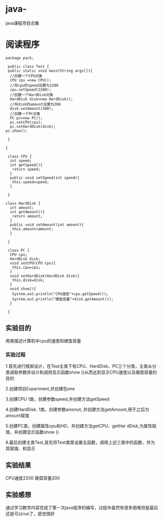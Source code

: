 # java-
java课程项目合集

# 阅读程序

```
package pack;

 public class Test {
 public static void main(String args[]){
  //创建一个CPU对象
  CPU cpu =new CPU();
  //将cpu的speed设置为2200
  cpu.setSpeed(2200);
  //创建一个HardDisk对象
  HardDisk disk=new HardDisk();
  //将disk的amount设置为200
  disk.setAmount(200);
  //创建一个PC对象
  PC pc=new PC();
  pc.setCPU(cpu);
  pc.setHardDisk(disk);
pc.show();
  
 }

}
 
 class CPU {
  int speed;
  int getSpeed(){
   return speed;
  }
  public void setSpeed(int speed){
   this.speed=speed;
  }

 }
 
class HardDisk {
  int amount;
  int getAmount(){
   return amount;
  }
  public void setAmount(int amount){
   this.amount=amount;
  }

 }
 
 class PC {
  CPU cpu;
  HardDisk disk;
  void setCPU(CPU cpu){
   this.cpu=cpu;
  }
  void setHardDisk(HardDisk disk){
   this.disk=disk; 
  }
  void show(){
   System.out.println("CPU速度"+cpu.getSpeed());
   System.out.println("硬盘容量"+disk.getAmount());
  }

 }
 ```
## 实验目的

用类描述计算机中cpu的速度和硬盘容量

### 实验过程

1.首先进行框架设计，在Test主类下有CPU、HardDisk、PC三个分类，主类从分类调取参数并设计和调用显示函数show ()从而达到显示CPU速度以及硬盘容量的目的

2.创建项目Experiment,并创建包one

3.创建CPU 1类，创建参数speed,并创建方法getSpeed

4.创建HardDisk. 1类，创建参数amonut, 并创建方法getAmount,用于之后为amount斌值

5.创建PC类，创建属性cpu和HD，并创建方法getCPU、getHar dDisk,为属性赋值，并创建显示函数show ()

6.最后创建主类Test,首先将Test类里设置主函数，调用上述三类中的函数，并为其赋值、和显示

## 实验结果

CPU速度2200
硬盘容量200

## 实验感想

通过学习教学内容完成了第一次java程序的编写，过程中虽然有很多困难但是最后还是可以run了，感觉很好
